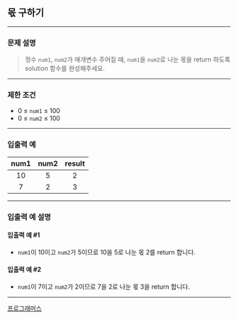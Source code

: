 ## 몫 구하기

---

### 문제 설명
> 정수 `num1`, `num2`가 매개변수 주어질 때, `num1`을 `num2`로 나눈 몫을 return 하도록 solution 함수를 완성해주세요.

---

### 제한 조건
* 0 ≤ `num1` ≤ 100
* 0 ≤ `num2` ≤ 100

---

### 입출력 예
| num1 | num2 | result |
|:----:|:----:|:------:|
|  10  |  5   |   2    |
|  7   |  2   |   3    |

---

### 입출력 예 설명
#### 입출력 예 #1
* `num1`이 10이고 `num2`가 5이므로 10을 5로 나눈 몫 2를 return 합니다.
#### 입출력 예 #2
* `num1`이 7이고 `num2`가 2이므로 7을 2로 나눈 몫 3을 return 합니다.

---

[프로그래머스](https://school.programmers.co.kr/learn/courses/30/lessons/120805)